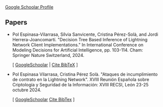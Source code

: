 [Google Schoolar Profile](https://scholar.google.co.uk/citations?user=usLeRS0AAAAJ&hl=en&oi=ao)

## Papers

- Pol Espinasa-Vilarrasa, Sílvia Sanvicente, Cristina Pérez-Solà, and Jordi Herrera-Joancomartí. "Decision Tree Based Inference of Lightning Network Client Implementations." In International Conference on Modeling Decisions for Artificial Intelligence, pp. 103-114. Cham: Springer Nature Switzerland, 2024.

	[ [GoogleSchoolar](https://scholar.google.co.uk/citations?view_op=view_citation&hl=en&user=usLeRS0AAAAJ&citation_for_view=usLeRS0AAAAJ:u5HHmVD_uO8C) | [Cite BibTeX](https://scholar.googleusercontent.com/scholar.bib?q=info:GN2C-gePbMUJ:scholar.google.com/&output=citation&scisdr=ClH_95H_EIGJnkOj5n0:AFWwaeYAAAAAZvWl_n0_aGJUoTXmPpWDuA3D6-Q&scisig=AFWwaeYAAAAAZvWl_nu-YDwnkhEcX4kfsS_HFPg&scisf=4&ct=citation&cd=-1&hl=en&scfhb=1) ]


- Pol Espinasa Vilarrasa, Cristina Pérez Solà. "Ataques de incumplimiento de contrato en la Lightning Network". XVIII Reunión Española sobre Criptología y Seguridad de la Información: XVIII RECSI, León 23-25 octubre 2024.

	[ [GoogleSchoolar](https://scholar.google.com/citations?view_op=view_citation&hl=ca&user=usLeRS0AAAAJ&citation_for_view=usLeRS0AAAAJ:u-x6o8ySG0sC) [Cite BibTex](https://scholar.googleusercontent.com/scholar.bib?q=info:aFXgOnGs5wwJ:scholar.google.com/&output=citation&scisdr=CgIcZtMMELeT7ahhdYw:AAZF9b8AAAAAaBxnbYzHhLa9ZD3-Pml5LN9n2ts&scisig=AAZF9b8AAAAAaBxnbYt9q-t0JQM66XJsC8BRfdM&scisf=4&ct=citation&cd=-1&hl=ca&scfhb=1) ]